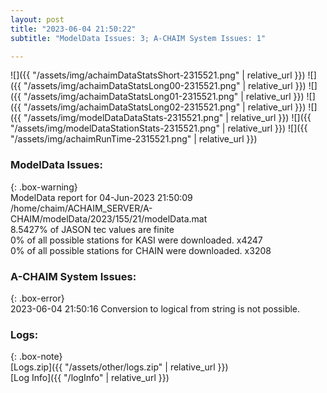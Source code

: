 ```yaml
---
layout: post
title: "2023-06-04 21:50:22"
subtitle: "ModelData Issues: 3; A-CHAIM System Issues: 1"

---
```


![]({{ "/assets/img/achaimDataStatsShort-2315521.png" | relative_url }})
![]({{ "/assets/img/achaimDataStatsLong00-2315521.png" | relative_url }})
![]({{ "/assets/img/achaimDataStatsLong01-2315521.png" | relative_url }})
![]({{ "/assets/img/achaimDataStatsLong02-2315521.png" | relative_url }})
![]({{ "/assets/img/modelDataDataStats-2315521.png" | relative_url }})
![]({{ "/assets/img/modelDataStationStats-2315521.png" | relative_url }})
![]({{ "/assets/img/achaimRunTime-2315521.png" | relative_url }})


### ModelData Issues:  
  
{: .box-warning}  
 ModelData report for 04-Jun-2023 21:50:09   
 /home/chaim/ACHAIM_SERVER/A-CHAIM/modelData/2023/155/21/modelData.mat   
 8.5427% of JASON tec values are finite   
 0% of all possible stations for KASI were downloaded. x4247   
 0% of all possible stations for CHAIN were downloaded. x3208   
  
### A-CHAIM System Issues:  
  
{: .box-error}  
2023-06-04 21:50:16 Conversion to logical from string is not possible.  

### Logs:  
  
{: .box-note}  
[Logs.zip]({{ "/assets/other/logs.zip" | relative_url }})  
[Log Info]({{ "/logInfo" | relative_url }})  
